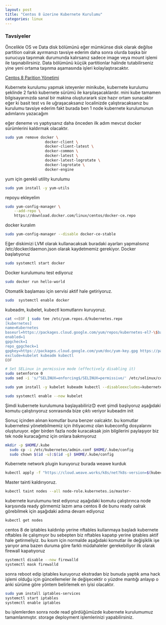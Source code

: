 ```yaml
---
layout: post
title: "Centos 8 üzerine Kubernete Kurulumu"
categories: linux
---
```


### Tavsiyeler
Öncelikle OS ve Data disk bölümünü eğer mümkünse disk olarak değilse partition oalrak ayırmanızı tavsiye ederim daha sonra olurda başka bir sunucuya taşınmak durumunda kalırsanız sadece image veya mount işlemi ile taşınabilirsiniz.
Data bölümünü küçük partitionlar halinde tutabilirseniz yine yeni ortama taşınma aşamasında işleri kolaylaştıracaktır.

[Centos 8 Parition Yönetimi](/linux/2020/11/09/centos-8-partition-olusturma-silme.html)


Kubernete kurulumu yapmak isteyenler minikube, kubernete kurulumu şeklinde 2 farklı kubernete sürümü ile karşılaşacaklardır. mini kube tamamen bilgisayarınızda sanal bir makina oluşturarark size hazır ortam sunacaktır eğer ki basit test vs ile uğraşacaksanız localinizde çalıştıracaksanız bu kurulumu tavsiye ederim fakt burada ben 1 node kubernete kurulumunun adımlarını yazacağım


eğer deneme vs yaptıysanız daha önceden ilk adım mevcut docker sürümlerini kaldırmak olacaktır.

```bash
sudo yum remove docker \
                  docker-client \
                  docker-client-latest \
                  docker-common \
                  docker-latest \
                  docker-latest-logrotate \
                  docker-logrotate \
                  docker-engine
```

yum için gerekli utility kurulumu

```bash
sudo yum install -y yum-utils

```

repoyu ekleyelim
```bash
sudo yum-config-manager \
    --add-repo \
    https://download.docker.com/linux/centos/docker-ce.repo
```

docker kuralım
```bash
sudo yum-config-manager --disable docker-ce-stable
```

Eğer diskimizi LVM olarak kullanacaksak buradaki ayarları yapmalısınız /etc/docker/daemon.json olarak kaydetmemiz gerekiyor.
Docker başlatıyoruz
```bash
sudo systemctl start docker
```
Docker kurulumunu test ediyoruz
```bash
sudo docker run hello-world
```

Otomatik başlaması için servisi aktif hale getiriyoruz.
```bash
sudo  systemctl enable docker
```

 kubeadm, kubelet, kubectl komutlarını kuruyoruz.
```bash
cat <<EOF | sudo tee /etc/yum.repos.d/kubernetes.repo
[kubernetes]
name=Kubernetes
baseurl=https://packages.cloud.google.com/yum/repos/kubernetes-el7-\$basearch
enabled=1
gpgcheck=1
repo_gpgcheck=1
gpgkey=https://packages.cloud.google.com/yum/doc/yum-key.gpg https://packages.cloud.google.com/yum/doc/rpm-package-key.gpg
exclude=kubelet kubeadm kubectl
EOF

# Set SELinux in permissive mode (effectively disabling it)
sudo setenforce 0
sudo sed -i 's/^SELINUX=enforcing$/SELINUX=permissive/' /etc/selinux/config

sudo yum install -y kubelet kubeadm kubectl --disableexcludes=kubernetes

sudo systemctl enable --now kubelet
```

Şimdi kubernete kurulumuna başlayabiliriz😊 evet şimdi başlıyoruz aşağıdaki komutu çalıştırıyoruz sonrasında bize çıktı veriyor 
kubeadm init

Sonuç içinden alınan komutlar buna benzer oalcaktır. bu komutlar kubernetesi yönetebilmemiz için ihtiyacımız olan kubeconfig dosyalarını oluşturuyor. eğer birden fazla node kuracaksak join bilgilerini paylaşıyor biz tek node kuracağımız için onlara bakmıyoruz
```bash
mkdir -p $HOME/.kube
  sudo cp -i /etc/kubernetes/admin.conf $HOME/.kube/config
  sudo chown $(id -u):$(id -g) $HOME/.kube/config
```

Kubernete network plugin kuruyoruz burada weawe kurduk 
```bash
kubectl apply -f "https://cloud.weave.works/k8s/net?k8s-version=$(kubectl version | base64 | tr -d '\n')"
```

Master tainti kaldırıyoruz.
```bash
kubectl taint nodes --all node-role.kubernetes.io/master-
```

kubernete kurulumunu test ediyoruz aşağıdaki komutu çalıştırınca node karşısında ready görmemiz lazım ama centos 8 de bunu ready oalrak  görebilmek için aşağıdaki adıma devam ediyoruz
```bash
kubectl get nodes 
```

centos 8 de iptables kaldırılıp yerine nftables kullanmaya başladı kubernete nftables ile çalışmıyor bu sebepten biz nftables kapatıp yerine iptables aktif hale getirmeliyiz. bu kısım için normalde aşağıdaki komutlar ile değişiklik işe yarıyor ama bazen duruma göre farklı müdahaleler gerekebiliyor ilk olarak firewall kapatıyoruz
```bash
systemctl disable --now firewalld
systemctl mask firewalld
```

sonra reboot edip iptables kuruyoruz ekstradan biz bunuda yaptık ama hack işlemi olduğu için güncellemeler ile değişecektir o yüzdne mantığı anlayıp o anki sürüme göre yöntem belirlemek en iyisi olacaktır.
```bash
sudo yum install iptables-services
systemctl start iptables
systemctl enable iptables
```
bu işlemlerden sonra node read gördüğümüzde kubernete kurulumumuz tamamlanmıştır. storage deployment işlemlerinizi yapabilirsiniz.

